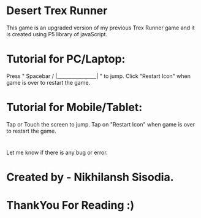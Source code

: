 # Desert Trex Runner
This game is an upgraded version of my previous Trex Runner game and it is created using P5 library of javaScript.
#
# Tutorial for PC/Laptop:
 Press " Spacebar / |________________| " to jump.
 Click "Restart Icon" when game is over to restart the game.
#
# Tutorial for Mobile/Tablet:
 Tap or Touch the screen to jump.
 Tap on "Restart Icon" when game is over to restart the game.
#
 Let me know if there is any bug or error.
# Created by - Nikhilansh Sisodia.
# ThankYou For Reading :)
